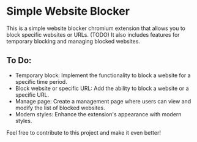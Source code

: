 # Simple Website Blocker

This is a simple website blocker chromium extension that allows you to block specific websites or URLs. (TODO) It also includes features for temporary blocking and managing blocked websites.

## To Do:
* Temporary block: Implement the functionality to block a website for a specific time period.
* Block website or specific URL: Add the ability to block a website or a specific URL.
* Manage page: Create a management page where users can view and modify the list of blocked websites.
* Modern styles: Enhance the extension's appearance with modern styles.

Feel free to contribute to this project and make it even better!